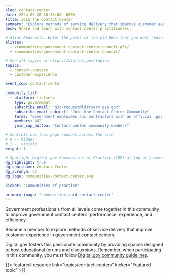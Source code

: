```yaml
---
slug: contact-center
date: 2024-06-28 16:36:00 -0500
title: Join the Contact Center
summary: "Explore methods of service delivery that improve customer experience in government contact centers."
deck: Share and learn with contact center practitioners.

# Alias Redirects: Enter the paths of the old URLs that you want redirected to this page.
aliases:
  - /communities/government-contact-center-council-g3c/
  - /communities/government-contact-center-council/

# See all topics at https://digital.gov/topics
topics:
  - contact-centers
  - customer-experience

event_cop: contact-center

community_list:
  - platform: listserv
    type: government
    subscribe_email: "g3c-request@listserv.gsa.gov"
    subscribe_email_subject: "Join the Contact Center Community"
    terms: "Government employees and contractors with an official .gov or .mil email are eligible to join."
    members: 462
    join_cop_button: "Contact center community members"

# Controls how this page appears across the site
# 0 -- hidden
# 1 -- visible
weight: 1

# Spotlight Digital.gov Communities of Practice (COP) at top of /communities
dg_highlight: true
dg_shortname: Contact Center
dg_acronym: CC
dg_logo: communities-contact-center.svg

kicker: "Communities of practice"

primary_image: "communities-card-contact-center"
---
```


Government professionals from all levels come together in this community to improve government contact centers’ performance, experience, and efficiency.

Become a member to explore methods of service delivery that improve customer experience in government contact centers.

Digital.gov fosters this passionate community by providing spaces designed to host educational forums and discussions. Remember, when participating in this community, you must follow [Digital.gov community guidelines](https://digital.gov/communities/community-guidelines/).

{{< featured-resource link="topics/contact-centers" kicker="Featured topic" >}}

